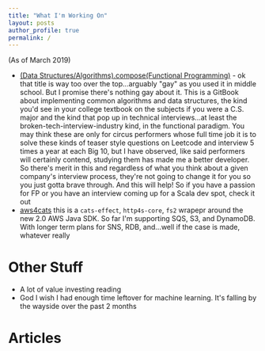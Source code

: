 ```yaml
---
title: "What I'm Working On"
layout: posts
author_profile: true
permalink: /
---
```


(As of March 2019)

* [(Data Structures/Algorithms).compose(Functional Programming)](https://amilkov.gitbook.io/fp/~/edit/drafts/-L_pLD0Cu6NIDFTVXT7Z/sorting/insertion-sort) - ok that title is way too over the top...arguably "gay" as you used it in middle school. But I promise there's nothing gay about it. This is a GitBook about implementing common algorithms and data structures, the kind you'd see in your college textbook on the subjects if you were a C.S. major and the kind that pop up in technical interviews...at least the broken-tech-interview-industry kind, in the functional paradigm. You may think these are only for circus performers whose full time job it is to solve these kinds of teaser style questions on Leetcode and interview 5 times a year at each Big 10, but I have observed, like said performers will certainly contend, studying them has made me a better developer. So there's merit in this and regardless of what you think about a given company's interview process, they're not going to change it for you so you just gotta brave through. And this will help! So if you have a passion for FP or you have an interview coming up for a Scala dev spot, check it out
* [aws4cats](https://amilkov.gitbook.io/fp/~/edit/drafts/-L_pLD0Cu6NIDFTVXT7Z/sorting/insertion-sort) this is a `cats-effect`, `http4s-core`, `fs2` wrapepr around the new 2.0 AWS Java SDK. So far I'm supporting SQS, S3, and DynamoDB. With longer term plans for SNS, RDB, and...well if the case is made, whatever really

# Other Stuff

* A lot of value investing reading
* God I wish I had enough time leftover for machine learning. It's falling by the wayside over the past 2 months

# Articles
